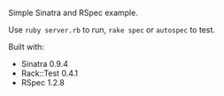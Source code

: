 Simple Sinatra and RSpec example.

Use `ruby server.rb` to run, `rake spec` or `autospec` to test.

Built with: 

* Sinatra 0.9.4
* Rack::Test 0.4.1
* RSpec 1.2.8

